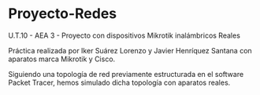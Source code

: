 # Proyecto-Redes
U.T.10 - AEA 3 - Proyecto con dispositivos Mikrotik inalámbricos Reales

Práctica realizada por Iker Suárez Lorenzo y Javier Henríquez Santana con aparatos marca Mikrotik y Cisco.

Siguiendo una topología de red previamente estructurada en el software Packet Tracer, hemos simulado dicha topología con aparatos reales.
